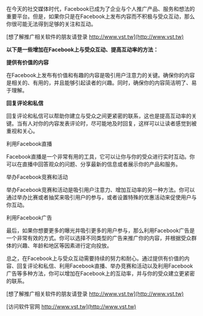 在今天的社交媒体时代，Facebook已成为了企业与个人推广产品、服务和想法的重要平台。但是，如果你只是在Facebook上发布内容而不积极与受众互动，那么你很可能无法得到足够的关注和互动。

[想了解推广相关软件的朋友请登录 http://www.vst.tw](http://www.vst.tw)

**以下是一些增加在Facebook上与受众互动、提高互动率的方法：**

**提供有价值的内容**

在Facebook上发布有价值和有趣的内容是吸引用户注意力的关键。确保你的内容是相关的、有用的，并且能够引起读者的兴趣。同时，确保你的内容简洁明了、易于理解。

**回复评论和私信**

回复评论和私信可以帮助你建立与受众之间更紧密的联系，这也是提高互动率的关键。当有人对你的内容发表评论时，尽可能地及时回复，这样可以让读者感觉到被重视和关心。

利用Facebook直播

Facebook直播是一个非常有用的工具，它可以让你与你的受众进行实时互动。你可以在直播中回答观众的问题、分享最新的信息或者展示你的产品和服务。

举办Facebook竞赛和活动

举办Facebook竞赛和活动是吸引用户注意力、增加互动率的另一种方法。你可以通过举办比赛或者抽奖来吸引用户的参与，或者设置特殊的优惠活动来促使用户与你互动。

利用Facebook广告

最后，如果你想要更多的曝光并吸引更多的用户参与，那么利用Facebook广告是一个非常有效的方式。你可以选择不同类型的广告来推广你的内容，并根据受众群体的兴趣、年龄和地区等因素进行定向投放。

总之，在Facebook上与受众互动需要持续的努力和耐心。通过提供有价值的内容、回复评论和私信、利用Facebook直播、举办竞赛和活动以及利用Facebook广告等多种方法，你可以增加在Facebook上的互动率，并与你的受众建立更紧密的联系。

[想了解推广相关软件的朋友请登录 http://www.vst.tw](http://www.vst.tw)


[访问软件官网 http://www.vst.tw](http://www.vst.tw)
